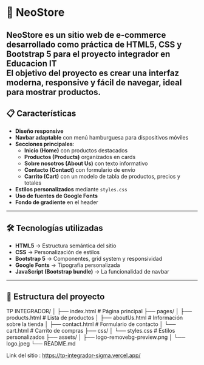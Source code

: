 # 🛒 NeoStore

NeoStore es un sitio web de e-commerce desarrollado como práctica de HTML5, CSS y Bootstrap 5 para el proyecto integrador en Educacion IT  
El objetivo del proyecto es crear una interfaz moderna, responsive y fácil de navegar, ideal para mostrar productos.
---

## 📋 Características

- **Diseño responsive** 
- **Navbar adaptable** con menú hamburguesa para dispositivos móviles
- **Secciones principales**:
  - **Inicio (Home)** con productos destacados
  - **Productos (Products)** organizados en cards
  - **Sobre nosotros (About Us)** con texto informativo
  - **Contacto (Contact)** con formulario de envío
  - **Carrito (Cart)** con un modelo de tabla de productos, precios y totales
- **Estilos personalizados** mediante `styles.css`
- **Uso de fuentes de Google Fonts**
- **Fondo de gradiente** en el header

---

## 🛠 Tecnologías utilizadas

- **HTML5** → Estructura semántica del sitio
- **CSS** → Personalización de estilos
- **Bootstrap 5** → Componentes, grid system y responsividad
- **Google Fonts** → Tipografía personalizada
- **JavaScript (Bootstrap bundle)** → La funcionalidad de navbar

---

## 📂 Estructura del proyecto

TP INTEGRADOR/
│
├── index.html # Página principal
├── pages/
│ ├── products.html # Lista de productos
│ ├── aboutUs.html # Información sobre la tienda
│ ├── contact.html # Formulario de contacto
│ └── cart.html # Carrito de compras
├── css/
│ └── styles.css # Estilos personalizados
├── assets/
│ ├── logo-removebg-preview.png
│ └── logo.jpeg
└── README.md

Link del sitio : https://tp-integrador-sigma.vercel.app/